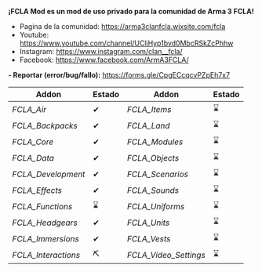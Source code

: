 **¡FCLA Mod es un mod de uso privado para la comunidad de Arma 3 FCLA!**
* Pagina de la comunidad: https://arma3clanfcla.wixsite.com/fcla
* Youtube: https://www.youtube.com/channel/UCliHyp1bvd0MbcRSkZcPhhw
* Instagram: https://www.instagram.com/clan__fcla/
* Facebook: https://www.facebook.com/ArmA3FCLA/

**- Reportar (error/bug/fallo):** https://forms.gle/CpgECcqcvPZpEh7x7

| Addon | Estado | Addon | Estado |
| --- | --- | --- | --- |
| _FCLA_Air_ | ✔ | _FCLA_Items_ | ⌛ |
| _FCLA_Backpacks_ | ✔ | _FCLA_Land_ | ⌛ |
| _FCLA_Core_ | ✔ | _FCLA_Modules_ | ⌛ |
| _FCLA_Data_ | ✔ | _FCLA_Objects_ | ⌛ |
| _FCLA_Development_ | ✔ | _FCLA_Scenarios_ | ⌛ |
| _FCLA_Effects_ | ✔ | _FCLA_Sounds_ | ⌛ |
| _FCLA_Functions_ | ⌛ | _FCLA_Uniforms_ | ⌛ |
| _FCLA_Headgears_ | ✔ | _FCLA_Units_ | ⌛ |
| _FCLA_Immersions_ | ✔ | _FCLA_Vests_ | ⌛ |
| _FCLA_Interactions_ | ⛏ | _FCLA_Video_Settings_ | ⌛ |
